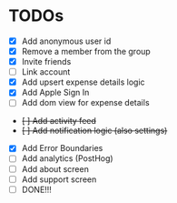 # TODOs

- [x] Add anonymous user id
- [x] Remove a member from the group
- [x] Invite friends
- [ ] Link account
- [x] Add upsert expense details logic
- [x] Add Apple Sign In
- [ ] Add dom view for expense details
- ~~[ ] Add activity feed~~
- ~~[ ] Add notification logic (also settings)~~
- [x] Add Error Boundaries
- [ ] Add analytics (PostHog)
- [ ] Add about screen
- [ ] Add support screen
- [ ] DONE!!!
